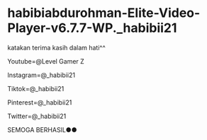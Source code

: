 # habibiabdurohman-Elite-Video-Player-v6.7.7-WP._habibii21
katakan terima kasih dalam hati^^

Youtube=@Level Gamer Z

Instagram=@_habibii21

Tiktok=@_habibii21

Pinterest=@_habibii21

Twitter=@_habibii21

SEMOGA BERHASIL●●
